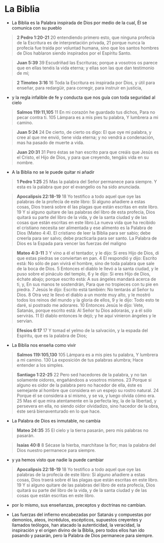 # La Biblia

- La Biblia es la Palabra inspirada de Dios por medio de la cual, Él se comunica con su pueblo

> **2 Pedro 1:20-21**
> 20 entendiendo primero esto, que ninguna profecía de la Escritura es de interpretación privada,
 21 porque nunca la profecía fue traída por voluntad humana, sino que los santos hombres de Dios hablaron siendo inspirados por el Espíritu Santo.

> **Juan 5:39**
> 39 Escudriñad las Escrituras; porque a vosotros os parece que en ellas tenéis la vida eterna; y ellas son las que dan testimonio de mí;

> **2 Timoteo 3:16**
> 16 Toda la Escritura es inspirada por Dios, y útil para enseñar, para redargüir, para corregir, para instruir en justicia,

- y la regla infalible de fe y conducta que nos guía con toda seguridad al cielo 

> **Salmos 119:11,105**
> 11 En mi corazón he guardado tus dichos, Para no pecar contra ti.
 105 Lámpara es a mis pies tu palabra, Y lumbrera a mi camino.

> **Juan 5:24**
> 24 De cierto, de cierto os digo: El que oye mi palabra, y cree al que me envió, tiene vida eterna; y no vendrá a condenación, mas ha pasado de muerte a vida.

> **Juan 20:31**
> 31 Pero éstas se han escrito para que creáis que Jesús es el Cristo, el Hijo de Dios, y para que creyendo, tengáis vida en su nombre.

- A la Biblia no se le puede quitar ni añadir

> **1 Pedro 1:25**
> 25 Mas la palabra del Señor permanece para siempre. Y esta es la palabra que por el evangelio os ha sido anunciada.

> **Apocalipsis 22:18-19**
> 18 Yo testifico a todo aquel que oye las palabras de la profecía de este libro: Si alguno añadiere a estas cosas, Dios traerá sobre él las plagas que están escritas en este libro.
 19 Y si alguno quitare de las palabras del libro de esta profecía, Dios quitará su parte del libro de la vida, y de la santa ciudad y de las cosas que están escritas en este libro.La nueva vida que ha recibido el cristiano necesita ser alimentada y ese alimento es la Palabra de Dios (Mateo 4:4). El cristiano de leer la Biblia para ser sabio; debe creerla para ser salvo; debe practicarla para ser santo. La Palabra de Dios es la Espada para vencer las fuerzas del maligno 

> **Mateo 4:3-11**
> 3 Y vino a él el tentador, y le dijo: Si eres Hijo de Dios, di que estas piedras se conviertan en pan.
 4 El respondió y dijo: Escrito está: No sólo de pan vivirá el hombre, sino de toda palabra que sale de la boca de Dios.
 5 Entonces el diablo le llevó a la santa ciudad, y le puso sobre el pináculo del templo,
 6 y le dijo: Si eres Hijo de Dios, échate abajo; porque escrito está: A sus ángeles mandará acerca de ti, y, En sus manos te sostendrán, Para que no tropieces con tu pie en piedra.
 7 Jesús le dijo: Escrito está también: No tentarás al Señor tu Dios.
 8 Otra vez le llevó el diablo a un monte muy alto, y le mostró todos los reinos del mundo y la gloria de ellos,
 9 y le dijo: Todo esto te daré, si postrado me adorares.
 10 Entonces Jesús le dijo: Vete, Satanás, porque escrito está: Al Señor tu Dios adorarás, y a él sólo servirás.
 11 El diablo entonces le dejó; y he aquí vinieron ángeles y le servían.

> **Efesios 6:17**
> 17 Y tomad el yelmo de la salvación, y la espada del Espíritu, que es la palabra de Dios;

-  La Biblia nos enseña como vivir

> **Salmos 119:105,130**
> 105 Lámpara es a mis pies tu palabra, Y lumbrera a mi camino.
 130 La exposición de tus palabras alumbra; Hace entender a los simples.

> **Santiago 1:22-25**
> 22 Pero sed hacedores de la palabra, y no tan solamente oidores, engañándoos a vosotros mismos.
 23 Porque si alguno es oidor de la palabra pero no hacedor de ella, éste es semejante al hombre que considera en un espejo su rostro natural.
 24 Porque él se considera a sí mismo, y se va, y luego olvida cómo era.
 25 Mas el que mira atentamente en la perfecta ley, la de la libertad, y persevera en ella, no siendo oidor olvidadizo, sino hacedor de la obra, éste será bienaventurado en lo que hace.

- La Palabra de Dios es inmutable, no cambia

> **Mateo 24:35**
> 35 El cielo y la tierra pasarán, pero mis palabras no pasarán.

> **Isaías 40:8**
> 8 Sécase la hierba, marchítase la flor; mas la palabra del Dios nuestro permanece para siempre.

- y ya hemos visto que nadie la puede cambiar

> **Apocalipsis 22:18-19**
> 18 Yo testifico a todo aquel que oye las palabras de la profecía de este libro: Si alguno añadiere a estas cosas, Dios traerá sobre él las plagas que están escritas en este libro.
 19 Y si alguno quitare de las palabras del libro de esta profecía, Dios quitará su parte del libro de la vida, y de la santa ciudad y de las cosas que están escritas en este libro.

-  por lo mismo, sus enseñanzas, preceptos y doctrinas no cambian.

- Las fuerzas del infierno encabezadas por Satanás y compuestas por demonios, ateos, incrédulos, escépticos, supuestos creyentes y llamados teólogos, han atacado la autenticidad, la veracidad, la inspiración y el origen divino de la Biblia, pero todos ellos han ido pasando y pasarán, pero la Palabra de Dios permanece para siempre.

